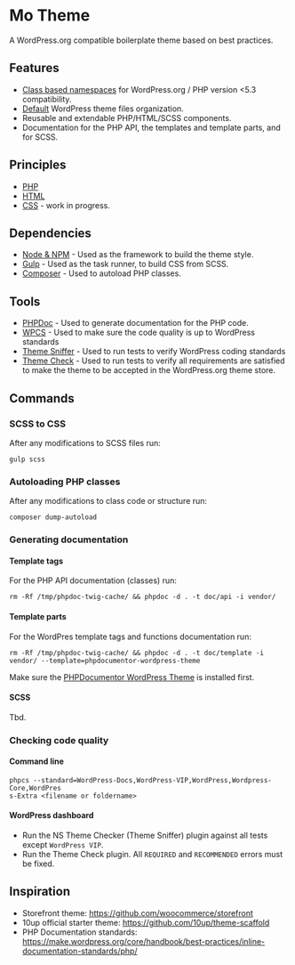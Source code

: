 # Mo Theme

A WordPress.org compatible boilerplate theme based on best practices.

## Features

* [Class based namespaces](https://10up.github.io/Engineering-Best-Practices/php/#design-patterns) for WordPress.org / PHP version <5.3 compatibility.
* [Default](https://developer.wordpress.org/themes/basics/organizing-theme-files/) WordPress theme files organization.
* Reusable and extendable PHP/HTML/SCSS components.
* Documentation for the PHP API, the templates and template parts, and for SCSS.


## Principles

* [PHP](PHP.md)
* [HTML](HTML.md)
* [CSS](CSS.md) - work in progress.

## Dependencies

* [Node & NPM](https://www.npmjs.com/get-npm) - Used as the framework to build the theme style.
* [Gulp](https://gulpjs.com/) - Used as the task runner, to build CSS from SCSS.
* [Composer](https://getcomposer.org/) - Used to autoload PHP classes.

## Tools

* [PHPDoc](https://phpdoc.org/) - Used to generate documentation for the PHP code.
* [WPCS](https://github.com/WordPress-Coding-Standards/WordPress-Coding-Standards) - Used to make sure the code quality is up to WordPress standards
* [Theme Sniffer](https://github.com/WPTRT/theme-sniffer) - Used to run tests to verify WordPress coding standards
* [Theme Check](https://github.com/Otto42/theme-check) - Used to run tests to verify all requirements are satisfied to make the theme to be accepted in the WordPress.org theme store. 

## Commands

### SCSS to CSS

After any modifications to SCSS files run:

```shell
gulp scss
```

### Autoloading PHP classes

After any modifications to class code or structure run:
```shell
composer dump-autoload
```

### Generating documentation

#### Template tags

For the PHP API documentation (classes) run:
```shell
rm -Rf /tmp/phpdoc-twig-cache/ && phpdoc -d . -t doc/api -i vendor/
```

#### Template parts

For the WordPres template tags and functions documentation run:
```shell
rm -Rf /tmp/phpdoc-twig-cache/ && phpdoc -d . -t doc/template -i vendor/ --template=phpdocumentor-wordpress-theme
```
Make sure the [PHPDocumentor WordPress Theme](https://github.com/morethemesbaby/phpdocumentor-wordpress-theme) is installed first.

#### SCSS

Tbd.

### Checking code quality

#### Command line
```shell
phpcs --standard=WordPress-Docs,WordPress-VIP,WordPress,Wordpress-Core,WordPres
s-Extra <filename or foldername>
```

#### WordPress dashboard

* Run the NS Theme Checker (Theme Sniffer) plugin against all tests except `WordPress VIP`.
* Run the Theme Check plugin. All `REQUIRED` and `RECOMMENDED` errors must be fixed.

## Inspiration

* Storefront theme: https://github.com/woocommerce/storefront
* 10up official starter theme: https://github.com/10up/theme-scaffold
* PHP Documentation standards: https://make.wordpress.org/core/handbook/best-practices/inline-documentation-standards/php/
